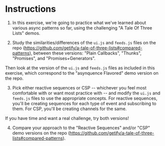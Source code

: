 # Instructions

1. In this exercise, we're going to practice what we've learned about various async patterns so far, using the challenging "A Tale Of Three Lists" demos.

2. Study the similarities/differences of the `ui.js` and `feeds.js` files on the repo (<https://github.com/getify/a-tale-of-three-lists#compared-patterns>), between these versions: "Plain Callbacks", "Thunks", "Promises", and "Promises+Generators".

  Then look at the version of the `ui.js` and `feeds.js` files as included in this exercise, which correspond to the "asynquence Flavored" demo version on the repo.

3. Pick either reactive sequences or CSP -- whichever you feel most comfortable with or want most practice with -- and modify the `ui.js` and `feeds.js` files to use the appropriate concepts. For reactive sequences, you'll be creating sequences for each type of event and subscribing to them. For CSP, you'll be creating channels for the same.

  If you have time and want a real challenge, try both versions!

4. Compare your approach to the "Reactive Sequences" and/or "CSP" demo versions on the repo (<https://github.com/getify/a-tale-of-three-lists#compared-patterns>).
